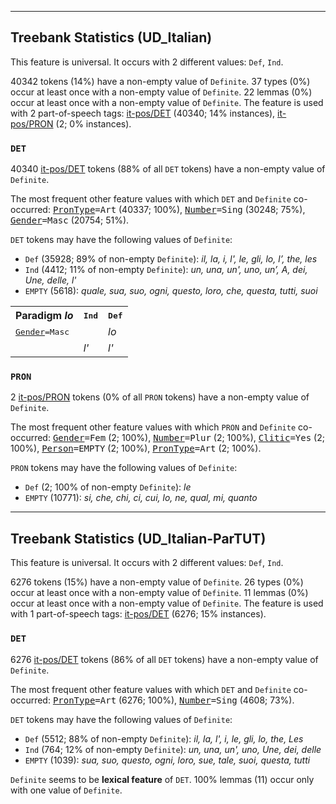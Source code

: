 

--------------------------------------------------------------------------------

## Treebank Statistics (UD_Italian)

This feature is universal.
It occurs with 2 different values: `Def`, `Ind`.

40342 tokens (14%) have a non-empty value of `Definite`.
37 types (0%) occur at least once with a non-empty value of `Definite`.
22 lemmas (0%) occur at least once with a non-empty value of `Definite`.
The feature is used with 2 part-of-speech tags: [it-pos/DET]() (40340; 14% instances), [it-pos/PRON]() (2; 0% instances).

### `DET`

40340 [it-pos/DET]() tokens (88% of all `DET` tokens) have a non-empty value of `Definite`.

The most frequent other feature values with which `DET` and `Definite` co-occurred: <tt><a href="PronType.html">PronType</a>=Art</tt> (40337; 100%), <tt><a href="Number.html">Number</a>=Sing</tt> (30248; 75%), <tt><a href="Gender.html">Gender</a>=Masc</tt> (20754; 51%).

`DET` tokens may have the following values of `Definite`:

* `Def` (35928; 89% of non-empty `Definite`): <em>il, la, i, l', le, gli, lo, l’, the, les</em>
* `Ind` (4412; 11% of non-empty `Definite`): <em>un, una, un', uno, un’, A, dei, Une, delle, l'</em>
* `EMPTY` (5618): <em>quale, sua, suo, ogni, questo, loro, che, questa, tutti, suoi</em>

<table>
  <tr><th>Paradigm <i>lo</i></th><th><tt>Ind</tt></th><th><tt>Def</tt></th></tr>
  <tr><td><tt><a href="Gender.html">Gender</a>=Masc</tt></td><td></td><td><em>lo</em></td></tr>
  <tr><td><tt></tt></td><td><em>l'</em></td><td><em>l'</em></td></tr>
</table>

### `PRON`

2 [it-pos/PRON]() tokens (0% of all `PRON` tokens) have a non-empty value of `Definite`.

The most frequent other feature values with which `PRON` and `Definite` co-occurred: <tt><a href="Gender.html">Gender</a>=Fem</tt> (2; 100%), <tt><a href="Number.html">Number</a>=Plur</tt> (2; 100%), <tt><a href="Clitic.html">Clitic</a>=Yes</tt> (2; 100%), <tt><a href="Person.html">Person</a>=EMPTY</tt> (2; 100%), <tt><a href="PronType.html">PronType</a>=Art</tt> (2; 100%).

`PRON` tokens may have the following values of `Definite`:

* `Def` (2; 100% of non-empty `Definite`): <em>le</em>
* `EMPTY` (10771): <em>si, che, chi, ci, cui, lo, ne, qual, mi, quanto</em>



--------------------------------------------------------------------------------

## Treebank Statistics (UD_Italian-ParTUT)

This feature is universal.
It occurs with 2 different values: `Def`, `Ind`.

6276 tokens (15%) have a non-empty value of `Definite`.
26 types (0%) occur at least once with a non-empty value of `Definite`.
11 lemmas (0%) occur at least once with a non-empty value of `Definite`.
The feature is used with 1 part-of-speech tags: [it-pos/DET]() (6276; 15% instances).

### `DET`

6276 [it-pos/DET]() tokens (86% of all `DET` tokens) have a non-empty value of `Definite`.

The most frequent other feature values with which `DET` and `Definite` co-occurred: <tt><a href="PronType.html">PronType</a>=Art</tt> (6276; 100%), <tt><a href="Number.html">Number</a>=Sing</tt> (4608; 73%).

`DET` tokens may have the following values of `Definite`:

* `Def` (5512; 88% of non-empty `Definite`): <em>il, la, l', i, le, gli, lo, the, Les</em>
* `Ind` (764; 12% of non-empty `Definite`): <em>un, una, un', uno, Une, dei, delle</em>
* `EMPTY` (1039): <em>sua, suo, questo, ogni, loro, sue, tale, suoi, questa, tutti</em>

`Definite` seems to be **lexical feature** of `DET`. 100% lemmas (11) occur only with one value of `Definite`.

